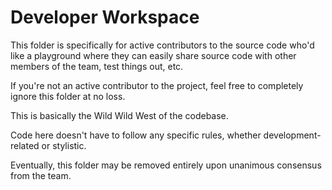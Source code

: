 # Developer Workspace

This folder is specifically for active contributors to the source code who'd like a playground where they can easily share source code with other members of the team, test things out, etc.

If you're not an active contributor to the project, feel free to completely ignore this folder at no loss.

This is basically the Wild Wild West of the codebase.

Code here doesn't have to follow any specific rules, whether development-related or stylistic.

Eventually, this folder may be removed entirely upon unanimous consensus from the team.
